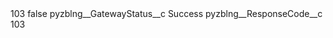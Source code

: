 <?xml version="1.0" encoding="UTF-8"?>
<CustomMetadata xmlns="http://soap.sforce.com/2006/04/metadata" xmlns:xsi="http://www.w3.org/2001/XMLSchema-instance" xmlns:xsd="http://www.w3.org/2001/XMLSchema">
    <label>103</label>
    <protected>false</protected>
    <values>
        <field>pyzblng__GatewayStatus__c</field>
        <value xsi:type="xsd:string">Success</value>
    </values>
    <values>
        <field>pyzblng__ResponseCode__c</field>
        <value xsi:type="xsd:string">103</value>
    </values>
</CustomMetadata>
